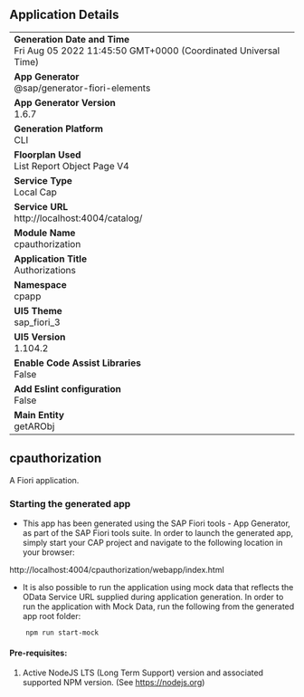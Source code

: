 ## Application Details
|               |
| ------------- |
|**Generation Date and Time**<br>Fri Aug 05 2022 11:45:50 GMT+0000 (Coordinated Universal Time)|
|**App Generator**<br>@sap/generator-fiori-elements|
|**App Generator Version**<br>1.6.7|
|**Generation Platform**<br>CLI|
|**Floorplan Used**<br>List Report Object Page V4|
|**Service Type**<br>Local Cap|
|**Service URL**<br>http://localhost:4004/catalog/
|**Module Name**<br>cpauthorization|
|**Application Title**<br>Authorizations|
|**Namespace**<br>cpapp|
|**UI5 Theme**<br>sap_fiori_3|
|**UI5 Version**<br>1.104.2|
|**Enable Code Assist Libraries**<br>False|
|**Add Eslint configuration**<br>False|
|**Main Entity**<br>getARObj|

## cpauthorization

A Fiori application.

### Starting the generated app

-   This app has been generated using the SAP Fiori tools - App Generator, as part of the SAP Fiori tools suite.  In order to launch the generated app, simply start your CAP project and navigate to the following location in your browser:

http://localhost:4004/cpauthorization/webapp/index.html

- It is also possible to run the application using mock data that reflects the OData Service URL supplied during application generation.  In order to run the application with Mock Data, run the following from the generated app root folder:

```
    npm run start-mock
```

#### Pre-requisites:

1. Active NodeJS LTS (Long Term Support) version and associated supported NPM version.  (See https://nodejs.org)


